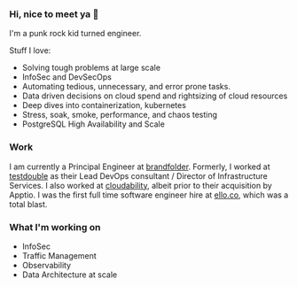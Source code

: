 ### Hi, nice to meet ya 👋

I'm a punk rock kid turned engineer.

Stuff I love: 
- Solving tough problems at large scale
- InfoSec and DevSecOps
- Automating tedious, unnecessary, and error prone tasks. 
- Data driven decisions on cloud spend and rightsizing of cloud resources
- Deep dives into containerization, kubernetes
- Stress, soak, smoke, performance, and chaos testing
- PostgreSQL High Availability and Scale

### Work

I am currently a Principal Engineer at [brandfolder](https://brandfolder.com).
Formerly, I worked at [testdouble](https://testdouble.com) as their Lead DevOps consultant / Director of Infrastructure Services.
I also worked at [cloudability](https://www.apptio.com/products/cloudability/), albeit prior to their acquisition by Apptio. 
I was the first full time software engineer hire at [ello.co](https://ello.co/), which was a total blast.


### What I'm working on

- InfoSec
- Traffic Management
- Observability
- Data Architecture at scale
